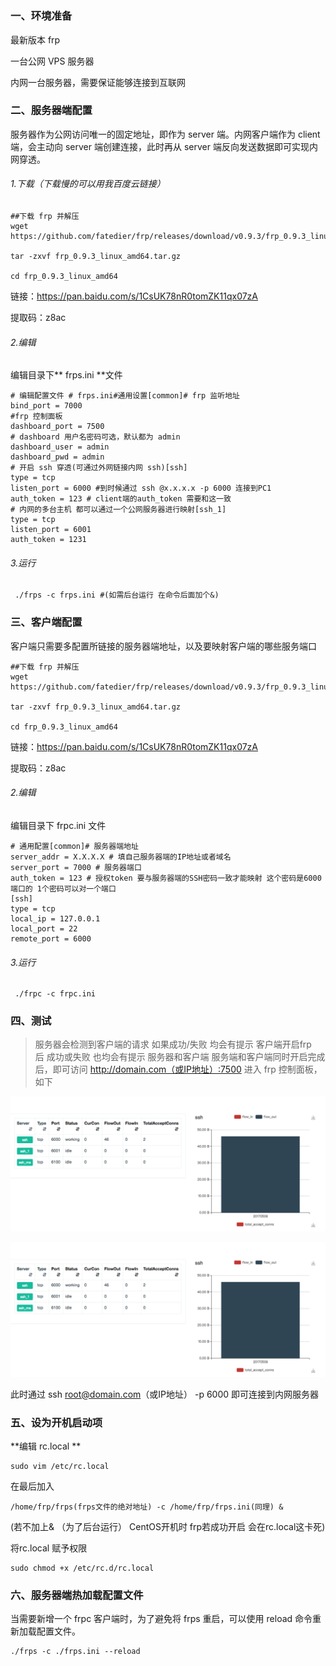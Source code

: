 #
### 一、环境准备
最新版本 frp

一台公网 VPS 服务器

内网一台服务器，需要保证能够连接到互联网

### 二、服务器端配置

服务器作为公网访问唯一的固定地址，即作为 server 端。内网客户端作为 client 端，会主动向 server 端创建连接，此时再从 server 端反向发送数据即可实现内网穿透。

###### 1.下载（下载慢的可以用我百度云链接）

```
##下载 frp 并解压
wget https://github.com/fatedier/frp/releases/download/v0.9.3/frp_0.9.3_linux_amd64.tar.gz

tar -zxvf frp_0.9.3_linux_amd64.tar.gz

cd frp_0.9.3_linux_amd64
```
链接：https://pan.baidu.com/s/1CsUK78nR0tomZK11qx07zA 

提取码：z8ac

###### 2.编辑
编辑目录下** frps.ini **文件
```
# 编辑配置文件 # frps.ini#通用设置[common]# frp 监听地址
bind_port = 7000
#frp 控制面板
dashboard_port = 7500
# dashboard 用户名密码可选，默认都为 admin
dashboard_user = admin
dashboard_pwd = admin
# 开启 ssh 穿透(可通过外网链接内网 ssh)[ssh]
type = tcp
listen_port = 6000 #到时候通过 ssh @x.x.x.x -p 6000 连接到PC1
auth_token = 123 # client端的auth_token 需要和这一致
# 内网的多台主机 都可以通过一个公网服务器进行映射[ssh_1]
type = tcp
listen_port = 6001 
auth_token = 1231
```
###### 3.运行
```
 ./frps -c frps.ini #(如需后台运行 在命令后面加个&)
```

### 三、客户端配置
客户端只需要多配置所链接的服务器端地址，以及要映射客户端的哪些服务端口
```
##下载 frp 并解压
wget https://github.com/fatedier/frp/releases/download/v0.9.3/frp_0.9.3_linux_amd64.tar.gz

tar -zxvf frp_0.9.3_linux_amd64.tar.gz

cd frp_0.9.3_linux_amd64
```

链接：https://pan.baidu.com/s/1CsUK78nR0tomZK11qx07zA 

提取码：z8ac

###### 2.编辑
编辑目录下 frpc.ini 文件

```
# 通用配置[common]# 服务器端地址
server_addr = X.X.X.X # 填自己服务器端的IP地址或者域名
server_port = 7000 # 服务器端口
auth_token = 123 # 授权token 要与服务器端的SSH密码一致才能映射 这个密码是6000端口的 1个密码可以对一个端口
[ssh]
type = tcp
local_ip = 127.0.0.1 
local_port = 22
remote_port = 6000
```
###### 3.运行
```
 ./frpc -c frpc.ini
```

### 四、测试
> 服务器会检测到客户端的请求 如果成功/失败 均会有提示
> 客户端开启frp后 成功或失败 也均会有提示
> 服务器和客户端
> 服务端和客户端同时开启完成后，即可访问 http://domain.com（或IP地址）:7500
> 进入 frp 控制面板，如下

  ![输入图片说明](images/图片1.png "QQ截图20201229183512.png")

  ![输入图片说明](images/图片2.png "QQ截图20201229183512.png")

  此时通过 ssh root@domain.com（或IP地址） -p 6000
即可连接到内网服务器


### 五、设为开机启动项
**编辑 rc.local **
```
sudo vim /etc/rc.local
```
在最后加入
```
/home/frp/frps(frps文件的绝对地址) -c /home/frp/frps.ini(同理) &
```

(若不加上& （为了后台运行） CentOS开机时 frp若成功开启 会在rc.local这卡死)

将rc.local 赋予权限

```
sudo chmod +x /etc/rc.d/rc.local
```
### 六、服务器端热加载配置文件
当需要新增一个 frpc 客户端时，为了避免将 frps 重启，可以使用 reload 命令重新加载配置文件。

```
./frps -c ./frps.ini --reload
```